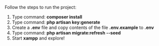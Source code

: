Follow the steps to run the project:

1. Type command:   **composer install**
2. Type command:   **php artisan key:generate**
3. Create a   **.env** file and copy contents of the file **.env.example** to **.env**
4. Type command:   **php artisan migrate:refresh --seed**
5. Start **xampp** and explore!
